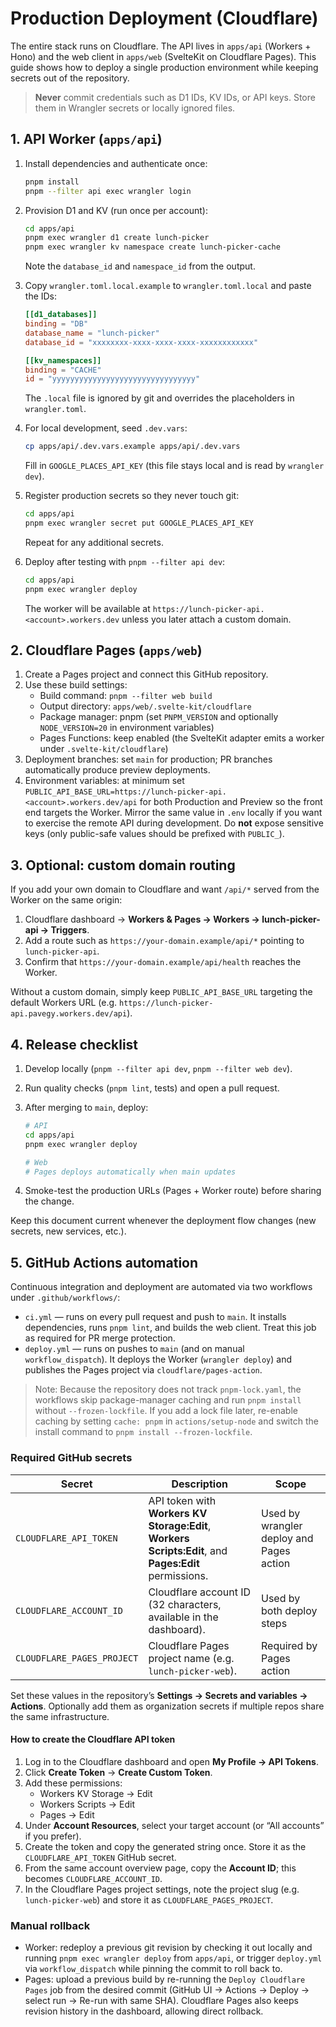 # Production Deployment (Cloudflare)

The entire stack runs on Cloudflare. The API lives in `apps/api` (Workers + Hono) and the web client in `apps/web` (SvelteKit on Cloudflare Pages). This guide shows how to deploy a single production environment while keeping secrets out of the repository.

> **Never** commit credentials such as D1 IDs, KV IDs, or API keys. Store them in Wrangler secrets or locally ignored files.

## 1. API Worker (`apps/api`)

1. Install dependencies and authenticate once:

   ```bash
   pnpm install
   pnpm --filter api exec wrangler login
   ```

2. Provision D1 and KV (run once per account):

   ```bash
   cd apps/api
   pnpm exec wrangler d1 create lunch-picker
   pnpm exec wrangler kv namespace create lunch-picker-cache
   ```

   Note the `database_id` and `namespace_id` from the output.
3. Copy `wrangler.toml.local.example` to `wrangler.toml.local` and paste the IDs:

   ```toml
   [[d1_databases]]
   binding = "DB"
   database_name = "lunch-picker"
   database_id = "xxxxxxxx-xxxx-xxxx-xxxx-xxxxxxxxxxxx"

   [[kv_namespaces]]
   binding = "CACHE"
   id = "yyyyyyyyyyyyyyyyyyyyyyyyyyyyyyyy"
   ```

   The `.local` file is ignored by git and overrides the placeholders in `wrangler.toml`.
4. For local development, seed `.dev.vars`:

   ```bash
   cp apps/api/.dev.vars.example apps/api/.dev.vars
   ```

   Fill in `GOOGLE_PLACES_API_KEY` (this file stays local and is read by `wrangler dev`).
5. Register production secrets so they never touch git:

   ```bash
   cd apps/api
   pnpm exec wrangler secret put GOOGLE_PLACES_API_KEY
   ```

   Repeat for any additional secrets.
6. Deploy after testing with `pnpm --filter api dev`:

   ```bash
   cd apps/api
   pnpm exec wrangler deploy
   ```

   The worker will be available at `https://lunch-picker-api.<account>.workers.dev` unless you later attach a custom domain.

## 2. Cloudflare Pages (`apps/web`)

1. Create a Pages project and connect this GitHub repository.
2. Use these build settings:
   - Build command: `pnpm --filter web build`
   - Output directory: `apps/web/.svelte-kit/cloudflare`
   - Package manager: pnpm (set `PNPM_VERSION` and optionally `NODE_VERSION=20` in environment variables)
   - Pages Functions: keep enabled (the SvelteKit adapter emits a worker under `.svelte-kit/cloudflare`)
3. Deployment branches: set `main` for production; PR branches automatically produce preview deployments.
4. Environment variables: at minimum set `PUBLIC_API_BASE_URL=https://lunch-picker-api.<account>.workers.dev/api` for both Production and Preview so the front end targets the Worker. Mirror the same value in `.env` locally if you want to exercise the remote API during development. Do **not** expose sensitive keys (only public-safe values should be prefixed with `PUBLIC_`).

## 3. Optional: custom domain routing

If you add your own domain to Cloudflare and want `/api/*` served from the Worker on the same origin:

1. Cloudflare dashboard → **Workers & Pages → Workers → lunch-picker-api → Triggers**.
2. Add a route such as `https://your-domain.example/api/*` pointing to `lunch-picker-api`.
3. Confirm that `https://your-domain.example/api/health` reaches the Worker.

Without a custom domain, simply keep `PUBLIC_API_BASE_URL` targeting the default Workers URL (e.g. `https://lunch-picker-api.pavegy.workers.dev/api`).

## 4. Release checklist

1. Develop locally (`pnpm --filter api dev`, `pnpm --filter web dev`).
2. Run quality checks (`pnpm lint`, tests) and open a pull request.
3. After merging to `main`, deploy:

   ```bash
   # API
   cd apps/api
   pnpm exec wrangler deploy

   # Web
   # Pages deploys automatically when main updates
   ```

4. Smoke-test the production URLs (Pages + Worker route) before sharing the change.

Keep this document current whenever the deployment flow changes (new secrets, new services, etc.).

## 5. GitHub Actions automation

Continuous integration and deployment are automated via two workflows under `.github/workflows/`:

- `ci.yml` — runs on every pull request and push to `main`. It installs dependencies, runs `pnpm lint`, and builds the web client. Treat this job as required for PR merge protection.
- `deploy.yml` — runs on pushes to `main` (and on manual `workflow_dispatch`). It deploys the Worker (`wrangler deploy`) and publishes the Pages project via `cloudflare/pages-action`.

> Note: Because the repository does not track `pnpm-lock.yaml`, the workflows skip package-manager caching and run `pnpm install` without `--frozen-lockfile`. If you add a lock file later, re-enable caching by setting `cache: pnpm` in `actions/setup-node` and switch the install command to `pnpm install --frozen-lockfile`.

### Required GitHub secrets

| Secret | Description | Scope |
| --- | --- | --- |
| `CLOUDFLARE_API_TOKEN` | API token with **Workers KV Storage:Edit**, **Workers Scripts:Edit**, and **Pages:Edit** permissions. | Used by wrangler deploy and Pages action |
| `CLOUDFLARE_ACCOUNT_ID` | Cloudflare account ID (32 characters, available in the dashboard). | Used by both deploy steps |
| `CLOUDFLARE_PAGES_PROJECT` | Cloudflare Pages project name (e.g. `lunch-picker-web`). | Required by Pages action |

Set these values in the repository’s **Settings → Secrets and variables → Actions**. Optionally add them as organization secrets if multiple repos share the same infrastructure.

#### How to create the Cloudflare API token

1. Log in to the Cloudflare dashboard and open **My Profile → API Tokens**.
2. Click **Create Token** → **Create Custom Token**.
3. Add these permissions:
   - Workers KV Storage → Edit
   - Workers Scripts → Edit
   - Pages → Edit
4. Under **Account Resources**, select your target account (or “All accounts” if you prefer).
5. Create the token and copy the generated string once. Store it as the `CLOUDFLARE_API_TOKEN` GitHub secret.
6. From the same account overview page, copy the **Account ID**; this becomes `CLOUDFLARE_ACCOUNT_ID`.
7. In the Cloudflare Pages project settings, note the project slug (e.g. `lunch-picker-web`) and store it as `CLOUDFLARE_PAGES_PROJECT`.

### Manual rollback

- Worker: redeploy a previous git revision by checking it out locally and running `pnpm exec wrangler deploy` from `apps/api`, or trigger `deploy.yml` via `workflow_dispatch` while pinning the commit to roll back to.
- Pages: upload a previous build by re-running the `Deploy Cloudflare Pages` job from the desired commit (GitHub UI → Actions → Deploy → select run → Re-run with same SHA). Cloudflare Pages also keeps revision history in the dashboard, allowing direct rollback.
